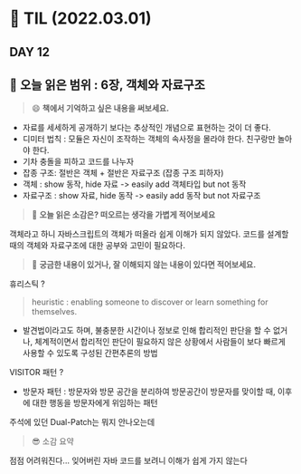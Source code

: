 # 📝 TIL (2022.03.01)
## DAY 12
:book: 오늘 읽은 범위 : 6장, 객체와 자료구조
---
> :smile: **책에서 기억하고 싶은 내용을 써보세요.**

- 자료를 세세하게 공개하기 보다는 추상적인 개념으로 표현하는 것이 더 좋다. 
- 디미터 법칙 : 모듈은 자신이 조작하는 객체의 속사정을 몰라야 한다. 친구랑만 놀아야 한다.
- 기차 충돌을 피하고 코드를 나누자
- 잡종 구조: 절반은 객체 + 절반은 자료구조 (잡종 구조 피하자)
- 객체 : show 동작, hide 자료 -> easily add 객체타입 but not 동작
- 자료구조 : show 자료, hide 동작 -> easily add 동작 but not 자료구조

> :thinking: **오늘 읽은 소감은? 떠오르는 생각을 가볍게 적어보세요**

객체라고 하니 자바스크립트의 객체가 떠올라 쉽게 이해가 되지 않았다. 코드를 설계할 때의 객체와 자료구조에 대한 공부와 고민이 필요하다.

> :mag_right: **궁금한 내용이 있거나, 잘 이해되지 않는 내용이 있다면 적어보세요.**

휴리스틱 ?
> heuristic : enabling someone to discover or learn something for themselves.
- 발견법이라고도 하며, 불충분한 시간이나 정보로 인해 합리적인 판단을 할 수 없거나, 체계적이면서 합리적인 판단이 필요하지 않은 상황에서 사람들이 보다 빠르게 사용할 수 있도록 구성된 간편추론의 방법

VISITOR 패턴 ?
- 방문자 패턴 : 방문자와 방문 공간을 분리하여 방문공간이 방문자를 맞이할 때, 이후에 대한 행동을 방문자에게 위임하는 패턴

주석에 있던 Dual-Patch는 뭐지 안나오는데

> :sunglasses: 소감 요약

점점 어려워진다... 잊어버린 자바 코드를 보려니 이해가 쉽게 가지 않는다
